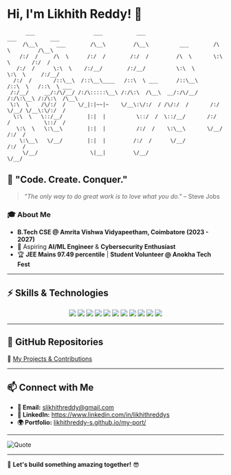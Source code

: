 <!--
**LikhithReddy-S/LikhithReddy-S** is a ✨ _special_ ✨ repository because its `README.md` (this file) appears on your GitHub profile.

Here are some ideas to get you started:

- 🔭 I’m currently working on ...
- 🌱 I’m currently learning ...
- 👯 I’m looking to collaborate on ...
- 🤔 I’m looking for help with ...
- 💬 Ask me about ...
- 📫 How to reach me: ...
- 😄 Pronouns: ...
- ⚡ Fun fact: ...
-->

# Hi, I'm Likhith Reddy! 👋

```
      ___                   ___           ___                       ___           ___     
     /\__\      ___        /\__\         /\__\          ___        /\  \         /\__\    
    /:/  /     /\  \      /:/  /        /:/  /         /\  \       \:\  \       /:/  /    
   /:/  /      \:\  \    /:/__/        /:/__/          \:\  \       \:\  \     /:/__/     
  /:/  /       /::\__\  /::\__\____   /::\  \ ___      /::\__\      /::\  \   /::\  \ ___ 
 /:/__/     __/:/\/__/ /:/\:::::\__\ /:/\:\  /\__\  __/:/\/__/     /:/\:\__\ /:/\:\  /\__\
 \:\  \    /\/:/  /    \/_|:|~~|~    \/__\:\/:/  / /\/:/  /       /:/  \/__/ \/__\:\/:/  /
  \:\  \   \::/__/        |:|  |          \::/  /  \::/__/       /:/  /           \::/  / 
   \:\  \   \:\__\        |:|  |          /:/  /    \:\__\       \/__/            /:/  /  
    \:\__\   \/__/        |:|  |         /:/  /      \/__/                       /:/  /   
     \/__/                 \|__|         \/__/                                   \/__/    
```

## 🚀 "Code. Create. Conquer."  
> *"The only way to do great work is to love what you do."* – Steve Jobs  

### 🎓 About Me
- **B.Tech CSE @ Amrita Vishwa Vidyapeetham, Coimbatore (2023 - 2027)**
- 🚀 Aspiring **AI/ML Engineer** & **Cybersecurity Enthusiast**
- 🏆 **JEE Mains 97.49 percentile** | **Student Volunteer @ Anokha Tech Fest**

---

## ⚡ Skills & Technologies
<p align="center">
  <img src="https://img.shields.io/badge/Python-3776AB?style=for-the-badge&logo=python&logoColor=white" />
  <img src="https://img.shields.io/badge/FastAPI-009688?style=for-the-badge&logo=fastapi&logoColor=white" />
  <img src="https://img.shields.io/badge/AI/ML-FF6F00?style=for-the-badge&logo=tensorflow&logoColor=white" />
  <img src="https://img.shields.io/badge/Cybersecurity-2E86C1?style=for-the-badge&logo=kali-linux&logoColor=white" />
  <img src="https://img.shields.io/badge/Django-092E20?style=for-the-badge&logo=django&logoColor=white" />
  <img src="https://img.shields.io/badge/React-61DAFB?style=for-the-badge&logo=react&logoColor=white" />
  <img src="https://img.shields.io/badge/Node.js-339933?style=for-the-badge&logo=node-dot-js&logoColor=white" />
  <img src="https://img.shields.io/badge/Java-007396?style=for-the-badge&logo=java&logoColor=white" />
  <img src="https://img.shields.io/badge/C++-00599C?style=for-the-badge&logo=c%2B%2B&logoColor=white" />
  <img src="https://img.shields.io/badge/Bash-121011?style=for-the-badge&logo=gnu-bash&logoColor=white" />
  <img src="https://img.shields.io/badge/Networking-0A66C2?style=for-the-badge&logo=cisco&logoColor=white" />
</p>

---

## 📂 GitHub Repositories
🔗 [My Projects & Contributions](https://github.com/LikhithReddy-S?tab=repositories)

---

## 📫 Connect with Me
- **📧 Email:** slikhithreddy@gmail.com  
- **🔗 LinkedIn:** https://www.linkedin.com/in/likhithreddys
- **🌍 Portfolio:** [likhithreddy-s.github.io/my-port/](https://likhithreddy-s.github.io/my-port/)  

---

![Quote](https://quotes-github-readme.vercel.app/api?type=horizontal&theme=radical)  

---

🚀 **Let's build something amazing together!** 😎


